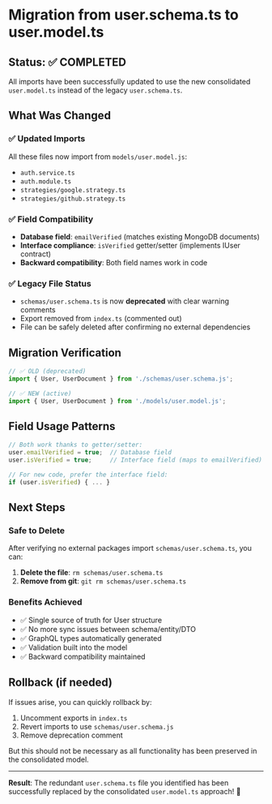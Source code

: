 # Migration from user.schema.ts to user.model.ts

## Status: ✅ COMPLETED

All imports have been successfully updated to use the new consolidated `user.model.ts` instead of the legacy `user.schema.ts`.

## What Was Changed

### ✅ Updated Imports

All these files now import from `models/user.model.js`:

- `auth.service.ts`
- `auth.module.ts`
- `strategies/google.strategy.ts`
- `strategies/github.strategy.ts`

### ✅ Field Compatibility

- **Database field**: `emailVerified` (matches existing MongoDB documents)
- **Interface compliance**: `isVerified` getter/setter (implements IUser contract)
- **Backward compatibility**: Both field names work in code

### ✅ Legacy File Status

- `schemas/user.schema.ts` is now **deprecated** with clear warning comments
- Export removed from `index.ts` (commented out)
- File can be safely deleted after confirming no external dependencies

## Migration Verification

```typescript
// ✅ OLD (deprecated)
import { User, UserDocument } from './schemas/user.schema.js';

// ✅ NEW (active)
import { User, UserDocument } from './models/user.model.js';
```

## Field Usage Patterns

```typescript
// Both work thanks to getter/setter:
user.emailVerified = true;  // Database field
user.isVerified = true;     // Interface field (maps to emailVerified)

// For new code, prefer the interface field:
if (user.isVerified) { ... }
```

## Next Steps

### Safe to Delete

After verifying no external packages import `schemas/user.schema.ts`, you can:

1. **Delete the file**: `rm schemas/user.schema.ts`
2. **Remove from git**: `git rm schemas/user.schema.ts`

### Benefits Achieved

- ✅ Single source of truth for User structure
- ✅ No more sync issues between schema/entity/DTO
- ✅ GraphQL types automatically generated
- ✅ Validation built into the model
- ✅ Backward compatibility maintained

## Rollback (if needed)

If issues arise, you can quickly rollback by:

1. Uncomment exports in `index.ts`
2. Revert imports to use `schemas/user.schema.js`
3. Remove deprecation comment

But this should not be necessary as all functionality has been preserved in the consolidated model.

---

**Result**: The redundant `user.schema.ts` file you identified has been successfully replaced by the consolidated `user.model.ts` approach! 🎉
